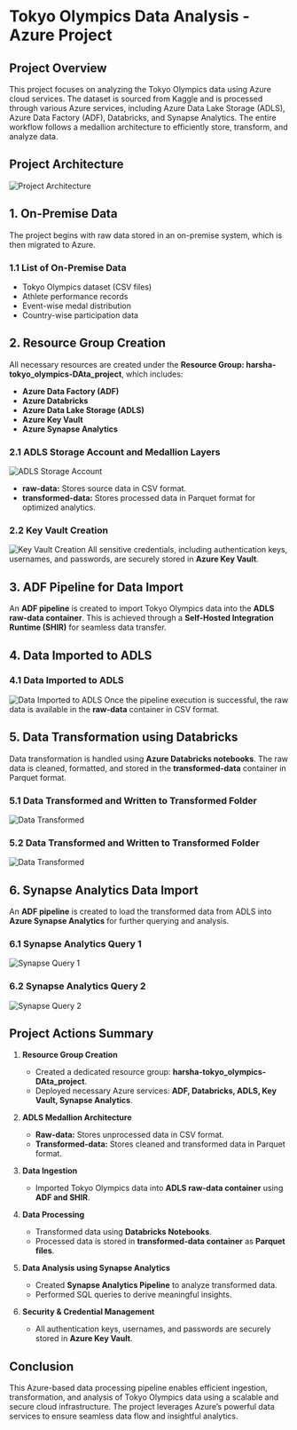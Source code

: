 
# Tokyo Olympics Data Analysis - Azure Project

## Project Overview
This project focuses on analyzing the Tokyo Olympics data using Azure cloud services. The dataset is sourced from Kaggle and is processed through various Azure services, including Azure Data Lake Storage (ADLS), Azure Data Factory (ADF), Databricks, and Synapse Analytics. The entire workflow follows a medallion architecture to efficiently store, transform, and analyze data.

## Project Architecture
![Project Architecture](project_architecture.png)

## 1. On-Premise Data
The project begins with raw data stored in an on-premise system, which is then migrated to Azure.

### 1.1 List of On-Premise Data
- Tokyo Olympics dataset (CSV files)
- Athlete performance records
- Event-wise medal distribution
- Country-wise participation data

## 2. Resource Group Creation
All necessary resources are created under the **Resource Group: harsha-tokyo_olympics-DAta_project**, which includes:
- **Azure Data Factory (ADF)**
- **Azure Databricks**
- **Azure Data Lake Storage (ADLS)**
- **Azure Key Vault**
- **Azure Synapse Analytics**

### 2.1 ADLS Storage Account and Medallion Layers
![ADLS Storage Account](adls_storage.png)
- **raw-data:** Stores source data in CSV format.
- **transformed-data:** Stores processed data in Parquet format for optimized analytics.

### 2.2 Key Vault Creation
![Key Vault Creation](keyvault_creation.png)
All sensitive credentials, including authentication keys, usernames, and passwords, are securely stored in **Azure Key Vault**.

## 3. ADF Pipeline for Data Import
An **ADF pipeline** is created to import Tokyo Olympics data into the **ADLS raw-data container**. This is achieved through a **Self-Hosted Integration Runtime (SHIR)** for seamless data transfer.

## 4. Data Imported to ADLS
### 4.1 Data Imported to ADLS
![Data Imported to ADLS](data_imported_adls.png)
Once the pipeline execution is successful, the raw data is available in the **raw-data** container in CSV format.

## 5. Data Transformation using Databricks
Data transformation is handled using **Azure Databricks notebooks**. The raw data is cleaned, formatted, and stored in the **transformed-data** container in Parquet format.

### 5.1 Data Transformed and Written to Transformed Folder
![Data Transformed](data_transformed_1.png)

### 5.2 Data Transformed and Written to Transformed Folder
![Data Transformed](data_transformed_2.png)

## 6. Synapse Analytics Data Import
An **ADF pipeline** is created to load the transformed data from ADLS into **Azure Synapse Analytics** for further querying and analysis.

### 6.1 Synapse Analytics Query 1
![Synapse Query 1](synapse_query1.png)

### 6.2 Synapse Analytics Query 2
![Synapse Query 2](synapse_query2.png)

## Project Actions Summary
1. **Resource Group Creation**
   - Created a dedicated resource group: **harsha-tokyo_olympics-DAta_project**.
   - Deployed necessary Azure services: **ADF, Databricks, ADLS, Key Vault, Synapse Analytics**.

2. **ADLS Medallion Architecture**
   - **Raw-data:** Stores unprocessed data in CSV format.
   - **Transformed-data:** Stores cleaned and transformed data in Parquet format.

3. **Data Ingestion**
   - Imported Tokyo Olympics data into **ADLS raw-data container** using **ADF and SHIR**.

4. **Data Processing**
   - Transformed data using **Databricks Notebooks**.
   - Processed data is stored in **transformed-data container** as **Parquet files**.

5. **Data Analysis using Synapse Analytics**
   - Created **Synapse Analytics Pipeline** to analyze transformed data.
   - Performed SQL queries to derive meaningful insights.

6. **Security & Credential Management**
   - All authentication keys, usernames, and passwords are securely stored in **Azure Key Vault**.

## Conclusion
This Azure-based data processing pipeline enables efficient ingestion, transformation, and analysis of Tokyo Olympics data using a scalable and secure cloud infrastructure. The project leverages Azure’s powerful data services to ensure seamless data flow and insightful analytics.
